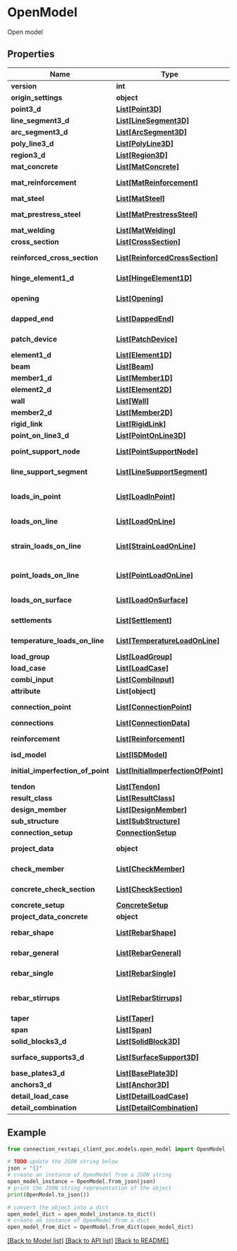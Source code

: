 # OpenModel

Open model

## Properties

Name | Type | Description | Notes
------------ | ------------- | ------------- | -------------
**version** | **int** | Data format version | [optional] 
**origin_settings** | **object** | OriginProject | [optional] 
**point3_d** | [**List[Point3D]**](Point3D.md) | List of Point3D | [optional] 
**line_segment3_d** | [**List[LineSegment3D]**](LineSegment3D.md) | List of LineSegment3D | [optional] 
**arc_segment3_d** | [**List[ArcSegment3D]**](ArcSegment3D.md) | List of ArcSegment3D | [optional] 
**poly_line3_d** | [**List[PolyLine3D]**](PolyLine3D.md) | List of PolyLine3D | [optional] 
**region3_d** | [**List[Region3D]**](Region3D.md) | List of Region3D | [optional] 
**mat_concrete** | [**List[MatConcrete]**](MatConcrete.md) | List of MatConcrete | [optional] 
**mat_reinforcement** | [**List[MatReinforcement]**](MatReinforcement.md) | List of MatReinforcement | [optional] 
**mat_steel** | [**List[MatSteel]**](MatSteel.md) | List of MatSteel | [optional] 
**mat_prestress_steel** | [**List[MatPrestressSteel]**](MatPrestressSteel.md) | List of MatPrestressSteel | [optional] 
**mat_welding** | [**List[MatWelding]**](MatWelding.md) | List of MatWelding | [optional] 
**cross_section** | [**List[CrossSection]**](CrossSection.md) | List of CrossSection | [optional] 
**reinforced_cross_section** | [**List[ReinforcedCrossSection]**](ReinforcedCrossSection.md) | List of Reinforced CrossSection | [optional] 
**hinge_element1_d** | [**List[HingeElement1D]**](HingeElement1D.md) | List of hinge elements 1D | [optional] 
**opening** | [**List[Opening]**](Opening.md) | List of openings for Detail | [optional] 
**dapped_end** | [**List[DappedEnd]**](DappedEnd.md) | List of dapped ends in Detail | [optional] 
**patch_device** | [**List[PatchDevice]**](PatchDevice.md) | List of dapped ends in Detail | [optional] 
**element1_d** | [**List[Element1D]**](Element1D.md) | List of Elements 1D | [optional] 
**beam** | [**List[Beam]**](Beam.md) | List of Elements 1D | [optional] 
**member1_d** | [**List[Member1D]**](Member1D.md) | List of Member 1D | [optional] 
**element2_d** | [**List[Element2D]**](Element2D.md) | List of Elements 2D | [optional] 
**wall** | [**List[Wall]**](Wall.md) | List of Elements 2D | [optional] 
**member2_d** | [**List[Member2D]**](Member2D.md) | List of Member 2D | [optional] 
**rigid_link** | [**List[RigidLink]**](RigidLink.md) | List of Rigid link | [optional] 
**point_on_line3_d** | [**List[PointOnLine3D]**](PointOnLine3D.md) | List of Point on line 3D | [optional] 
**point_support_node** | [**List[PointSupportNode]**](PointSupportNode.md) | List of Point support in node | [optional] 
**line_support_segment** | [**List[LineSupportSegment]**](LineSupportSegment.md) | List of Line support on segment | [optional] 
**loads_in_point** | [**List[LoadInPoint]**](LoadInPoint.md) | List of point load impulses in this load case | [optional] 
**loads_on_line** | [**List[LoadOnLine]**](LoadOnLine.md) | List of line load impulses in this load case | [optional] 
**strain_loads_on_line** | [**List[StrainLoadOnLine]**](StrainLoadOnLine.md) | List of generalized strain load impulses along the line in this load case. | [optional] 
**point_loads_on_line** | [**List[PointLoadOnLine]**](PointLoadOnLine.md) | List of point load impulses in this load case | [optional] 
**loads_on_surface** | [**List[LoadOnSurface]**](LoadOnSurface.md) | List surafce load in this load case | [optional] 
**settlements** | [**List[Settlement]**](Settlement.md) | Settlements in this load case | [optional] 
**temperature_loads_on_line** | [**List[TemperatureLoadOnLine]**](TemperatureLoadOnLine.md) | List of temperature load in this load case | [optional] 
**load_group** | [**List[LoadGroup]**](LoadGroup.md) | List of Load groups | [optional] 
**load_case** | [**List[LoadCase]**](LoadCase.md) | List of Load cases | [optional] 
**combi_input** | [**List[CombiInput]**](CombiInput.md) | List of Combinations | [optional] 
**attribute** | **List[object]** | List of attributes | [optional] 
**connection_point** | [**List[ConnectionPoint]**](ConnectionPoint.md) | List of Connection Points | [optional] 
**connections** | [**List[ConnectionData]**](ConnectionData.md) | List of Connection data | [optional] 
**reinforcement** | [**List[Reinforcement]**](Reinforcement.md) | List of reinforcement in IDEA StatiCa Detail | [optional] 
**isd_model** | [**List[ISDModel]**](ISDModel.md) | List of Details | [optional] 
**initial_imperfection_of_point** | [**List[InitialImperfectionOfPoint]**](InitialImperfectionOfPoint.md) | List of InitialmperfectionOfPoint | [optional] 
**tendon** | [**List[Tendon]**](Tendon.md) | Tendon | [optional] 
**result_class** | [**List[ResultClass]**](ResultClass.md) | Result Class | [optional] 
**design_member** | [**List[DesignMember]**](DesignMember.md) | Design Member | [optional] 
**sub_structure** | [**List[SubStructure]**](SubStructure.md) | Design Member | [optional] 
**connection_setup** | [**ConnectionSetup**](ConnectionSetup.md) |  | [optional] 
**project_data** | **object** | Defines certain data about user project. | [optional] 
**check_member** | [**List[CheckMember]**](CheckMember.md) | List of the Check members | [optional] 
**concrete_check_section** | [**List[CheckSection]**](CheckSection.md) | List of the concrete check section | [optional] 
**concrete_setup** | [**ConcreteSetup**](ConcreteSetup.md) |  | [optional] 
**project_data_concrete** | **object** | Project data concrete | [optional] 
**rebar_shape** | [**List[RebarShape]**](RebarShape.md) | Gets or sets the rebars shapes | [optional] 
**rebar_general** | [**List[RebarGeneral]**](RebarGeneral.md) | Gets or sets the rebar General collection | [optional] 
**rebar_single** | [**List[RebarSingle]**](RebarSingle.md) | Gets or sets the rebar single collection | [optional] 
**rebar_stirrups** | [**List[RebarStirrups]**](RebarStirrups.md) | Gets or sets the rebar group (stirrups) collection | [optional] 
**taper** | [**List[Taper]**](Taper.md) |  | [optional] 
**span** | [**List[Span]**](Span.md) |  | [optional] 
**solid_blocks3_d** | [**List[SolidBlock3D]**](SolidBlock3D.md) | List of Solid Blocks 3D | [optional] 
**surface_supports3_d** | [**List[SurfaceSupport3D]**](SurfaceSupport3D.md) | List of Surface Supports 3D | [optional] 
**base_plates3_d** | [**List[BasePlate3D]**](BasePlate3D.md) | List of Base Plates 3D | [optional] 
**anchors3_d** | [**List[Anchor3D]**](Anchor3D.md) | List of Anchors 3D | [optional] 
**detail_load_case** | [**List[DetailLoadCase]**](DetailLoadCase.md) | List of Load cases | [optional] 
**detail_combination** | [**List[DetailCombination]**](DetailCombination.md) | List of Combinations | [optional] 

## Example

```python
from connection_restapi_client_poc.models.open_model import OpenModel

# TODO update the JSON string below
json = "{}"
# create an instance of OpenModel from a JSON string
open_model_instance = OpenModel.from_json(json)
# print the JSON string representation of the object
print(OpenModel.to_json())

# convert the object into a dict
open_model_dict = open_model_instance.to_dict()
# create an instance of OpenModel from a dict
open_model_from_dict = OpenModel.from_dict(open_model_dict)
```
[[Back to Model list]](../README.md#documentation-for-models) [[Back to API list]](../README.md#documentation-for-api-endpoints) [[Back to README]](../README.md)


